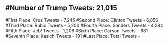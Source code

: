 #Number of Trump Tweets: 21,015
---
#First Place: Cruz Tweets - 7,245
#Second Place: Clinton Tweets - 6,856
#Third Place: Rubio Tweets - 5,200
#Fourth Place: Sanders Tweets - 4,284
#Fifth Place: Jeb! Tweets - 1,206
#Sixth Place: Carson Tweets - 681
#Seventh Place: Kasich Tweets - 191
#Last Place: Total Tweets -  

